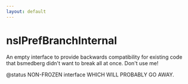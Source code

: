 ```yaml
---
layout: default
---
```


# nsIPrefBranchInternal #

An empty interface to provide backwards compatibility for existing code that
bsmedberg didn't want to break all at once. Don't use me!

@status NON-FROZEN interface WHICH WILL PROBABLY GO AWAY.

